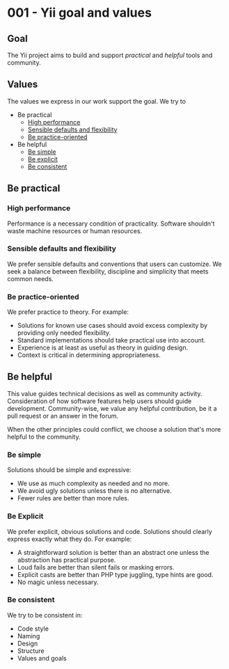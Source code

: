 # 001 - Yii goal and values

## Goal

The Yii project aims to build and support _practical_ and _helpful_ tools and community.

## Values

The values we express in our work support the goal. We try to

- Be practical
    - [High performance](#high-performance)
    - [Sensible defaults and flexibility](#sensible-defaults-and-flexibility)
    - [Be practice-oriented](#be-practice-oriented)
- Be helpful
    - [Be simple](#be-simple)
    - [Be explicit](#be-explicit)
    - [Be consistent](#be-consistent)

## Be practical

### High performance

Performance is a necessary condition of practicality. Software shouldn't waste machine resources or human resources.

### Sensible defaults and flexibility

We prefer sensible defaults and conventions that users can customize.
We seek a balance between flexibility, discipline and simplicity that meets common needs.

### Be practice-oriented

We prefer practice to theory. For example:

- Solutions for known use cases should avoid excess complexity by providing only needed flexibility.
- Standard implementations should take practical use into account.
- Experience is at least as useful as theory in guiding design.
- Context is critical in determining appropriateness.

## Be helpful

This value guides technical decisions as well as community activity.
Consideration of how software features help users should guide development.
Community-wise, we value any helpful contribution, be it a pull request or an answer in the forum.

When the other principles could conflict, we choose a solution that's more helpful to the community.

### Be simple

Solutions should be simple and expressive:

- We use as much complexity as needed and no more.
- We avoid ugly solutions unless there is no alternative.
- Fewer rules are better than more rules.

### Be Explicit

We prefer explicit, obvious solutions and code. Solutions should clearly express exactly what they do. For example:

- A straightforward solution is better than an abstract one unless the abstraction has practical purpose.
- Loud fails are better than silent fails or masking errors.
- Explicit casts are better than PHP type juggling, type hints are good.
- No magic unless necessary.

### Be consistent

We try to be consistent in:

- Code style
- Naming
- Design
- Structure
- Values and goals
